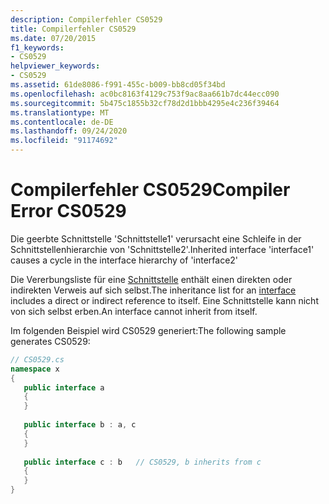 ```yaml
---
description: Compilerfehler CS0529
title: Compilerfehler CS0529
ms.date: 07/20/2015
f1_keywords:
- CS0529
helpviewer_keywords:
- CS0529
ms.assetid: 61de8086-f991-455c-b009-bb8cd05f34bd
ms.openlocfilehash: ac0bc8163f4129c753f9ac8aa661b7dc44ecc090
ms.sourcegitcommit: 5b475c1855b32cf78d2d1bbb4295e4c236f39464
ms.translationtype: MT
ms.contentlocale: de-DE
ms.lasthandoff: 09/24/2020
ms.locfileid: "91174692"
---
```

# <a name="compiler-error-cs0529"></a><span data-ttu-id="45071-103">Compilerfehler CS0529</span><span class="sxs-lookup"><span data-stu-id="45071-103">Compiler Error CS0529</span></span>

<span data-ttu-id="45071-104">Die geerbte Schnittstelle 'Schnittstelle1' verursacht eine Schleife in der Schnittstellenhierarchie von 'Schnittstelle2'.</span><span class="sxs-lookup"><span data-stu-id="45071-104">Inherited interface 'interface1' causes a cycle in the interface hierarchy of 'interface2'</span></span>  
  
 <span data-ttu-id="45071-105">Die Vererbungsliste für eine [Schnittstelle](../language-reference/keywords/interface.md) enthält einen direkten oder indirekten Verweis auf sich selbst.</span><span class="sxs-lookup"><span data-stu-id="45071-105">The inheritance list for an [interface](../language-reference/keywords/interface.md) includes a direct or indirect reference to itself.</span></span> <span data-ttu-id="45071-106">Eine Schnittstelle kann nicht von sich selbst erben.</span><span class="sxs-lookup"><span data-stu-id="45071-106">An interface cannot inherit from itself.</span></span>  
  
 <span data-ttu-id="45071-107">Im folgenden Beispiel wird CS0529 generiert:</span><span class="sxs-lookup"><span data-stu-id="45071-107">The following sample generates CS0529:</span></span>  
  
```csharp  
// CS0529.cs  
namespace x  
{  
   public interface a  
   {  
   }  
  
   public interface b : a, c  
   {  
   }  
  
   public interface c : b   // CS0529, b inherits from c  
   {  
   }  
}  
```

